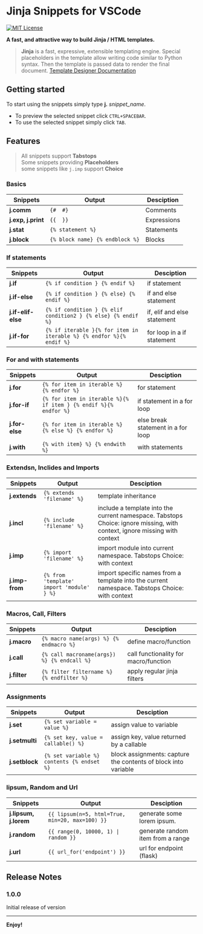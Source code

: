 # Jinja Snippets for VSCode

[![MIT License](https://img.shields.io/badge/License-MTI-green)](https://opensource.org/licenses/MIT)

**A fast, and attractive way to build Jinja / HTML templates.**



>**Jinja** is a fast, expressive, extensible templating engine. Special placeholders in the template allow writing code similar to Python syntax. Then the template is passed data to render the final document. [Template Designer Documentation](https://jinja.palletsprojects.com/en/3.0.x/templates/)


## Getting started

To start using the snippets simply type **j.** *snippet_name*.

* To preview the selected snippet click `CTRL+SPACEBAR`.  
* To use the selected snippet simply click `TAB`.


## Features
>All snippets support **Tabstops**  
>Some snippets providing **Placeholders**  
>some snippets like `j.imp` support **Choice** 
### Basics
|Snippets|Output|Desciption|
|--------|------|----------|
|**j.comm**|`{#  #}`|Comments|
|**j.exp, j.print**|`{{  }}`|Expressions|
|**j.stat**|`{% statement %}`|Statements|
|**j.block**|`{% block name} {% endblock %}`|Blocks|

### If statements
|Snippets|Output|Desciption|
|--------|------|----------|
|**j.if**|`{% if condition } {% endif %}`|if statement|
|**j.if-else**|`{% if condition } {% else} {% endif %}`|if and else statement|
|**j.if-elif-else**|`{% if condition } {% elif condition2 } {% else} {% endif %}`|if, elif and else statement|
|**j.if-for**|`{% if iterable }{% for item in iterable %} {% endfor %}{% endif %}`|for loop in a if statement|

### For and with statements
|Snippets|Output|Desciption|
|--------|------|----------|
|**j.for**|`{% for item in iterable %} {% endfor %}`|for statement|
|**j.for-if**|`{% for item in iterable %}{% if item } {% endif %}{% endfor %}`|if statement in a for loop|
|**j.for-else**|`{% for item in iterable %} {% else %} {% endfor %}`|else break statement in a for loop|
|**j.with**|`{% with item} %} {% endwith %}`|with statements|

### Extendsn, Inclides and Imports 
|Snippets|Output|Desciption|
|--------|------|----------|
|**j.extends**|`{% extends 'filename' %}`|template inheritance|
|**j.incl**|`{% include 'filename' %}`|include a template into the current namespace. Tabstops Choice: ignore missing, with context, ignore missing with context|
|**j.imp**|`{% import 'filename' %}`|import module into current namespace. Tabstops Choice: with context|
|**j.imp-from**|`{% from 'template' import 'module' } %}`|import specific names from a template into the current namespace. Tabstops Choice: with context|

### Macros, Call, Filters
|Snippets|Output|Desciption|
|--------|------|----------|
|**j.macro**|`{% macro name(args) %} {% endmacro %}`|define macro/function|
|**j.call**|`{% call macroname(args}) %} {% endcall %}`|call functionality for macro/function|
|**j.filter**|`{% filter filtername %} {% endfilter %}`|apply regular jinja filters|

### Assignments
|Snippets|Output|Desciption|
|--------|------|----------|
|**j.set**|`{% set variable = value %}`|assign value to variable|
|**j.setmulti**|`{% set key, value = callable() %}`|assign key, value returned by a callable|
|**j.setblock**|`{% set variable %} contents {% endset %}`|block assignments: capture the contents of block into variable|

### lipsum, Random and Url
|Snippets|Output|Desciption|
|--------|------|----------|
|**j.lipsum, j.lorem**|`{{ lipsum(n=5, html=True, min=20, max=100) }}`|generate some lorem ipsum.|
|**j.random**|`{{ range(0, 10000, 1) \| random }}`|generate random item from a range|
|**j.url**|`{{ url_for('endpoint') }}`|url for endpoint (flask)|


## Release Notes

### 1.0.0

Initial release of version

___
**Enjoy!**